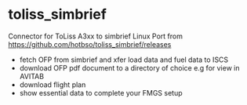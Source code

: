 # toliss_simbrief
Connector for ToLiss A3xx to simbrief
Linux Port from https://github.com/hotbso/toliss_simbrief/releases

- fetch OFP from simbrief and xfer load data and fuel data to ISCS
- download OFP pdf document to a directory of choice e.g for view in AVITAB
- download flight plan
- show essential data to complete your FMGS setup
